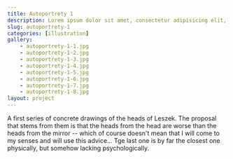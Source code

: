```yaml
---
title: Autoportrety 1
description: Lorem ipsum dolor sit amet, consectetur adipisicing elit, sed do eiusmod tempor incididunt ut labore et dolore magna aliqua.
slug: autoportrety-1
categories: [illustration]
gallery:
    - autoportrety-1-1.jpg
    - autoportrety-1-2.jpg
    - autoportrety-1-3.jpg
    - autoportrety-1-4.jpg
    - autoportrety-1-5.jpg
    - autoportrety-1-6.jpg
    - autoportrety-1-7.jpg
    - autoportrety-1-8.jpg
layout: project
---
```


A first series of concrete drawings of the heads of Leszek. The proposal that stems from them is that the heads from the head are worse than the heads from the mirror -- which of course doesn't mean that I will come to my senses and will use this advice... Tge last one is by far the closest one physically, but somehow lacking psychologically.
